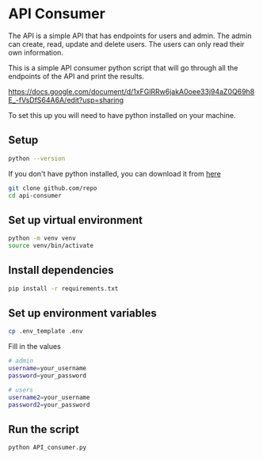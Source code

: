 # API Consumer
 
The API is a simple API that has endpoints for users and admin. The admin can create, read, update and delete users. The users can only read their own information.

This is a simple API consumer python script that will go through all the endpoints of the API and print the results.

https://docs.google.com/document/d/1xFGlRRw6jakA0oee33j94aZ0Q69h8E_-fVsDfS64A6A/edit?usp=sharing

To set this up you will need to have python installed on your machine.

## Setup

```bash
python --version
```

If you don't have python installed, you can download it from [here](https://www.python.org/downloads/)

```bash
git clone github.com/repo
cd api-consumer
```

## Set up virtual environment

```bash
python -m venv venv
source venv/bin/activate
```

## Install dependencies

```bash
pip install -r requirements.txt
```

## Set up environment variables

```bash
cp .env_template .env
```

Fill in the values

```bash
# admin
username=your_username
password=your_password

# users
username2=your_username
password2=your_password
```


## Run the script

```bash
python API_consumer.py
```
